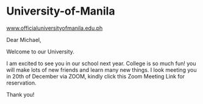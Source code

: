 # University-of-Manila
www.officialuniversityofmanila.edu.ph
<p>Dear Michael,</p> <p></p>Welcome to our University. <p></p>I am excited to see you in our school next year. College is so much fun! you will make lots of new friends and learn many new things. I look meeting you in 20th of December via ZOOM, kindly click this Zoom Meeting Link for reservation.<p></p> <p> Thank you! </p>
